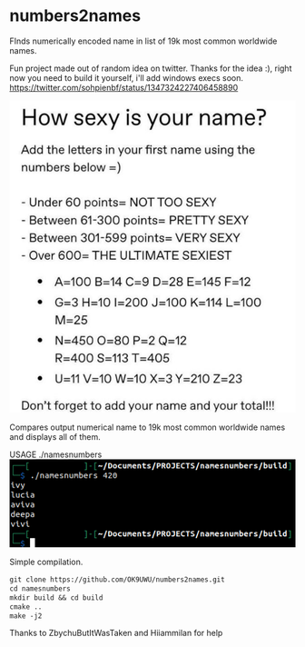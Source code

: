 # numbers2names
FInds numerically encoded name in list of 19k most common worldwide names.

Fun project made out of random idea on twitter. Thanks for the idea :), right now you need to build it yourself, i'll add windows execs soon. https://twitter.com/sohpienbf/status/1347324227406458890

![table](https://github.com/OK9UWU/numbers2names/blob/main/table.jpeg)

Compares output numerical name to 19k most common worldwide names and displays all of them.

 USAGE ./namesnumbers <numerical name>
 ![example usage](https://github.com/OK9UWU/numbers2names/blob/main/example2.png)

Simple compilation.

 ```
git clone https://github.com/OK9UWU/numbers2names.git
cd namesnumbers
mkdir build && cd build
cmake ..
make -j2
```

Thanks to ZbychuButItWasTaken and Hiiammilan for help
